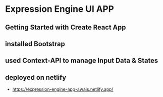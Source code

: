 # Expression Engine UI APP

## Getting Started with Create React App

## installed Bootstrap

## used Context-API to manage Input Data & States

## deployed on netlify

- https://expression-engine-app-awais.netlify.app/
